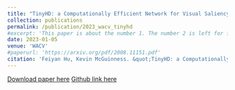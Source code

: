 ```yaml
---
title: "TinyHD: a Computationally Efficient Network for Visual Saliency Prediction"
collection: publications
permalink: /publication/2023_wacv_tinyhd
#excerpt: 'This paper is about the number 1. The number 2 is left for future work.'
date: 2023-01-05
venue: 'WACV'
#paperurl: 'https://arxiv.org/pdf/2008.11151.pdf'
citation: 'Feiyan Hu, Kevin McGuinness. &quot;TinyHD: a Computationally Efficient Network for Visual Saliency Prediction.&quot; <i>International Conference on Pattern Recognition (ICPR 2020)</i>. '
---
```

<!--- This paper is about the number 1. The number 2 is left for future work.-->
[Download paper here](https://doras.dcu.ie/27962/1/0425.pdf)
[Github link here](https://github.com/feiyanhu/tinyHD)

<!--- Recommended citation: Your Name, You. (2009). "Paper Title Number 1." <i>Journal 1</i>. 1(1) .-->
